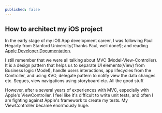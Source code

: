 ```yaml
---
published: false
---
```

## How to architect my iOS project

In the early stage of my iOS App development career, I was following Paul Hegarty from Stanford University(Thanks Paul, well done!); and reading [Apple Developer Documentation](https://developer.apple.com/library/archive/referencelibrary/GettingStarted/DevelopiOSAppsSwift/). 

I still remember that we were all talking about MVC (Model-View-Controller). It is a design pattern that helps us to separate UI elements(View) from Business logic (Model), handle users interactions, app lifecycles from the Controller, and using KVO, delegate pattern to notify view the data changes etc. Segues, view navigations using storyboard etc. All the good stuff.

However, after a several years of experiences with MVC, especially with Apple's ViewController. I feel like it's difficult to write unit tests, and often I am fighting against Apple's framework to create my tests. My ViewController became enormously huge. 
